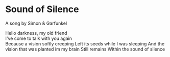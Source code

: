 # Sound of Silence
A song by Simon & Garfunkel

Hello darkness, my old friend  
I've come to talk with you again  
Because a vision softly creeping
Left its seeds while I was sleeping
And the vision that was planted im my brain
Still remains
Within the sound of silence
